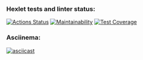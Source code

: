 ### Hexlet tests and linter status:
[![Actions Status](https://github.com/lexx6/frontend-project-46/actions/workflows/hexlet-check.yml/badge.svg)](https://github.com/lexx6/frontend-project-46/actions)
[![Maintainability](https://api.codeclimate.com/v1/badges/d167f3e98d5684b79c13/maintainability)](https://codeclimate.com/github/lexx6/frontend-project-46/maintainability)
[![Test Coverage](https://api.codeclimate.com/v1/badges/d167f3e98d5684b79c13/test_coverage)](https://codeclimate.com/github/lexx6/frontend-project-46/test_coverage)

### Asciinema:
[![asciicast](https://asciinema.org/a/2N7OGEGtSrUz227BOPjUcd3zH.svg)](https://asciinema.org/a/2N7OGEGtSrUz227BOPjUcd3zH)